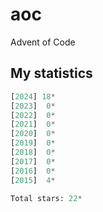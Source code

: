 # aoc

Advent of Code

## My statistics

<!-- START STATS -->

```py
[2024] 18*
[2023]  0*
[2022]  0*
[2021]  0*
[2020]  0*
[2019]  0*
[2018]  0*
[2017]  0*
[2016]  0*
[2015]  4*

Total stars: 22*
```

<!-- END STATS -->
